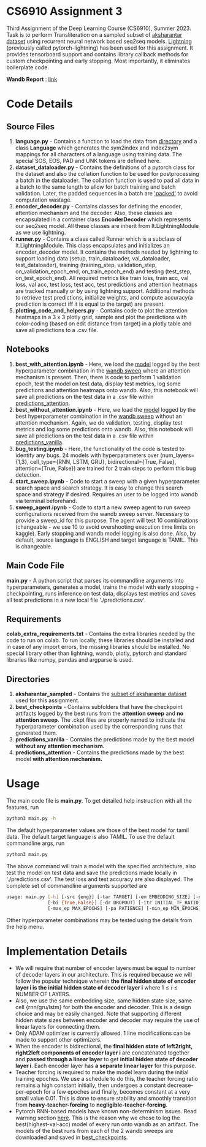# CS6910 Assignment 3
Third Assignment of the Deep Learning Course (CS6910), Summer 2023. Task is to perform Transliteration on a sampled subset of [aksharantar dataset](https://drive.google.com/file/d/1uRKU4as2NlS9i8sdLRS1e326vQRdhvfw/view) using recurrent neural network based seq2seq models. [Lightning](https://github.com/Lightning-AI/lightning) (previously called pytorch-lightning) has been used for this assignment. It provides tensorboard support and contains library callback methods for custom checkpointing and early stopping. Most importantly, it eliminates boilerplate code.

**Wandb Report** : [link](https://wandb.ai/cs19b021/cs6910-assignment3/reports/CS6910-DL-Assignment-3--Vmlldzo0MTY1NjU3)

# Code Details

## Source Files
1. **language.py** - Contains a function to load the data from [directory](./aksharantar_sampled) and a class **Language** which generates the sym2index and index2sym mappings for all characters of a language using training data. The special SOS, EOS, PAD and UNK tokens are defined here. 
2. **dataset_dataloader.py** - Contains the definitions of a pytorch class for the dataset and also the collation function to be used for postprocessing a batch in the dataloader. The collation function is used to pad all data in a batch to the same length to allow for batch training and batch validation. Later, the padded sequences in a batch are ['packed'](https://stackoverflow.com/questions/51030782/why-do-we-pack-the-sequences-in-pytorch) to avoid computation wastage.
3. **encoder_decoder.py** - Contains classes for defining the encoder, attention mechanism and the decoder. Also, these classes are encapsulated in a container class **EncoderDecoder** which represents our seq2seq model. All these classes are inherit from lt.LightningModule as we use lightning.
4. **runner.py** - Contains a class called Runner which is a subclass of lt.LightningModule. This class encapsulates and initializes an encoder_decoder model. It contains the methods needed by lightning to support loading data (setup, train_dataloader, val_dataloader, test_dataloader), training (training_step, validation_step, on_validation_epoch_end, on_train_epoch_end) and testing (test_step, on_test_epoch_end). All required metrics like train loss, train acc, val loss, val acc, test loss, test acc, test predictions and attention heatmaps are tracked manually or by using lightning support. Additional methods to retrieve test predictions, initialize weights, and compute accuracy(a prediction is correct iff it is equal to the target) are present.
5. **plotting_code_and_helpers.py** - Contains code to plot the attention heatmaps in a 3 x 3 plotly grid, sample and plot the predictions with color-coding (based on edit distance from target) in a plotly table and save all predictions to a .csv file.

## Notebooks 
1. **best_with_attention.ipynb** - Here, we load the [model](./best_checkpoints/attention/emb=192_layers=1_hid=256_cell=LSTM_bidirectional=True_dr=0_itfr=0.7_bsize=128_att=True_opt=Adam_lr=0.002.ckpt) logged by the best hyperparameter combination in the [wandb sweep](https://wandb.ai/cs19b021/cs6910-assignment3/sweeps/fbk84w2d) where an attention mechanism is present. Then, there is code to perform 1 validation epoch, test the model on test data, display test metrics, log some predictions and attention heatmaps onto wandb. Also, this notebook will save all predictions on the test data in a .csv file within [predictions_attention](./predictions_attention).
2. **best_without_attention.ipynb** - Here, we load the [model](best_checkpoints/no_attention/emb=64_layers=3_hid=256_cell=LSTM_bidirectional=False_dr=0.2_itfr=0.8_bsize=32_att=False_opt=Adam_lr=0.002.ckpt) logged by the best hyperparameter combination in the [wandb sweep](https://wandb.ai/cs19b021/cs6910-assignment3/sweeps/rlqfx0nb) without an attention mechanism. Again, we do validation, testing, display test metrics and log some predictions onto wandb. Also, this notebook will save all predictions on the test data in a .csv file within [predictions_vanilla](./predictions_vanilla).
3. **bug_testing.ipynb** - Here, the functionality of the code is tested to  identify any bugs. 24 models with hyperparameters over (num_layers={1,3}, cell_type={RNN, LSTM, GRU}, bidirectional={True, False}, attention={True, False}) are trained for 2 train steps to perform this bug detection.
4. **start_sweep.ipynb** - Code to start a sweep with a given hyperparameter search space and search strategy. It is easy to change this search space and strategy if desired. Requires an user to be logged into wandb via terminal beforehand.
5. **sweep_agent.ipynb** - Code to start a new sweep agent to run sweep configurations received from the wandb sweep server. Necessary to provide a sweep_id for this purpose. The agent will test 10 combinations (changeable - we use 10 to avoid overshooting execution time limits on kaggle). Early stopping and wandb model logging is also done. Also, by default, source language is ENGLISH and target language is TAMIL. This is changeable.

## Main Code File  
**main.py** - A python script that parses its commandline arguments into hyperparameters, generates a model, trains the model with early stopping + checkpointing, runs inference on test data, displays test metrics and saves all test predictions in a new local file './predictions.csv'.

## Requirements
**colab_extra_requirements.txt** - Contains the extra libraries needed by the code to run on colab. To run locally, these libraries should be installed and in case of any import errors, the missing libraries should be installed. No special library other than lightning, wandb, plotly, pytorch and standard libraries like numpy, pandas and argparse is used.

## Directories
1. **aksharantar_sampled** - Contains the [subset of aksharantar dataset](https://drive.google.com/file/d/1uRKU4as2NlS9i8sdLRS1e326vQRdhvfw/view) used for this assignment.
2. **best_checkpoints** - Contains subfolders that have the checkpoint artifacts logged by the best runs from the **attention sweep** and **no attention sweep**. The .ckpt files are properly named to indicate the hyperparameter combination used by the corresponding runs that generated them.
3. **predictions_vanilla** - Contains the predictions made by the best model **without any attention mechanism.**
4. **predictions_attention** - Contains the predictions made by the best model **with attention mechanism.**

# Usage

The main code file is **main.py**. To get detailed help instruction with all the features, run 

```bash
python3 main.py -h
```

The default hyperparameter values are those of the best model for tamil data. The default target language is also TAMIL. To use the default commandline args, run

```bash
python3 main.py
```
The above command will train a model with the specified architecture, also test the model on test data and save the predictions made locally in './predictions.csv'. The test loss and test accuracy are also displayed.
The complete set of commandline arguments supported are

```bash
usage: main.py [-h] [-src {eng}] [-tar TARGET] [-em EMBEDDING_SIZE] [-nl NUMBER_OF_LAYERS] [-hs HIDDEN_SIZE] [-cl {RNN,GRU,LSTM}]
               [-bi {True,False}] [-dr DROPOUT] [-itr INITIAL_TF_RATIO] [-bs BATCH_SIZE] [-at {True,False}] [-op {Adam}] [-lr LEARNING_RATE]
               [-max_ep MAX_EPOCHS] [-pa PATIENCE] [-min_ep MIN_EPOCHS] [-min_imp MIN_DELTA_IMP]
```
Other hyperparameter combinations may be tested using the details from the help menu.

# Implementation Details
- We will require that number of encoder layers must be equal to number of decoder layers in our architecture. This is required because we will follow the popular technique wherein **the final hidden state of encoder layer i is the initial hidden state of decoder layer i** where 
$1 \leq i \leq \text{NUMBER OF LAYERS}$.
- Also, we use the same embedding size, same hidden state size, same cell {rnn/gru/lstm} for both the encoder and decoder. This is a design choice and may be easily changed. Note that supporting different hidden state sizes between encoder and decoder may require the use of linear layers for connecting them.
- Only ADAM optimizer is currently allowed. 1 line modifications can be made to support other optimizers.
- When the encoder is bidirectional, the **final hidden state of left2right, right2left components of encoder layer i** are concatenated together and **passed through a linear layer** to get **initial hidden state of decoder layer i**. Each encoder layer has **a separate linear layer** for this purpose.
- Teacher forcing is required to make the model learn during the initial training epoches. We use a schedule to do this, the teacher forcing ratio remains a high constant initially, then undergoes a constant decrease-per-epoch for a few epoches and finally, becomes constant at a very small value 0.01. This is done to ensure stability and smoothly transition from **heavy-teacher-forcing** to **negligible-teacher-forcing**.
- Pytorch RNN-based models have known non-determinism issues. Read warning section [here](https://pytorch.org/docs/stable/generated/torch.nn.RNN.html). This is the reason why we chose to log the best(highest-val-acc) model of every run onto wandb as an artifact. The models of the best runs from each of the 2 wandb sweeps are downloaded and saved in [best_checkpoints](./best_checkpoints).
